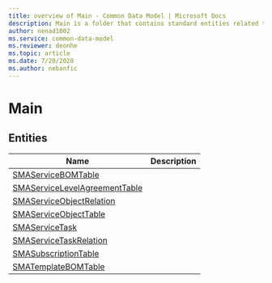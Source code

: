 ```yaml
---
title: overview of Main - Common Data Model | Microsoft Docs
description: Main is a folder that contains standard entities related to the Common Data Model.
author: nenad1002
ms.service: common-data-model
ms.reviewer: deonhe
ms.topic: article
ms.date: 7/20/2020
ms.author: nebanfic
---
```


# Main


## Entities

|Name|Description|
|---|---|
|[SMAServiceBOMTable](SMAServiceBOMTable.md)||
|[SMAServiceLevelAgreementTable](SMAServiceLevelAgreementTable.md)||
|[SMAServiceObjectRelation](SMAServiceObjectRelation.md)||
|[SMAServiceObjectTable](SMAServiceObjectTable.md)||
|[SMAServiceTask](SMAServiceTask.md)||
|[SMAServiceTaskRelation](SMAServiceTaskRelation.md)||
|[SMASubscriptionTable](SMASubscriptionTable.md)||
|[SMATemplateBOMTable](SMATemplateBOMTable.md)||
